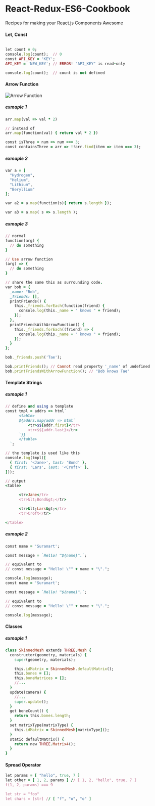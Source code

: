 # React-Redux-ES6-Cookbook
Recipes for making your React.js Components Awesome

#### Let, Const

```ruby

let count = 0;
console.log(count);  // 0
const API_KEY = 'KEY';
API_KEY = 'NEW_KEY'; // ERROR! "API_KEY" is read-only

console.log(count);  // count is not defined
```
#### Arrow Function
![Arrow Function](http://www.uxebu.com/wp-content/uploads/2015/05/arrow-function4-150px-150x134.jpg)
##### exmaple 1
```ruby
arr.map(val => val * 2)

// instead of
arr.map(function(val) { return val * 2 })

const isThree = num => num === 3;
const containsThree = arr => !!arr.find(item => item === 3);
```
##### exmaple 2
```ruby
var a = [
  "Hydrogen",
  "Helium",
  "Lithium",
  "Beryl­lium"
];

var a2 = a.map(function(s){ return s.length });

var a3 = a.map( s => s.length );
```
##### exmaple 3
```ruby
// normal
function(arg) {
  // do something
}

// Use arrow function
(arg) => {
  // do something
}

// share the same this as surrounding code.
var bob = {
  _name: "Bob",
  _friends: [],
  printFriends() {
    this._friends.forEach(function(friend) {
      console.log(this._name + " knows " + friend);
    });
  },
  printFriendsWithArrowFunction() {
    this._friends.forEach((friend) => {
      console.log(this._name + " knows " + friend);
    });
  }
};

bob._friends.push('Tae');

bob.printFriends(); // Cannot read property '_name' of undefined
bob.printFriendsWithArrowFunction(); // "Bob knows Tae"
```

#### Template Strings
##### exmaple 1
```ruby
// define and using a template
const tmpl = addrs => html`
      <table>
      ${addrs.map(addr => html`
          <tr>$${addr.first}</tr>
          <tr>$${addr.last}</tr>
      `)}
      </table>
  `;

// the template is used like this
console.log(tmpl([
  { first: '<Jane>', last: 'Bond' },
  { first: 'Lars', last: '<Croft>' },
]));

// output
<table>

      <tr>Jane</tr>
      <tr>&lt;Bond&gt;</tr>

      <tr>&lt;Lars&gt;</tr>
      <tr>Croft</tr>

</table>
```
##### exmaple 2
```ruby
const name = 'Suranart';

const message = `Hello! "${name}".`;

// equivalent to
// const message = "Hello! \"" + name + "\".";

console.log(message);
const name = 'Suranart';

const message = `Hello! "${name}".`;

// equivalent to
// const message = "Hello! \"" + name + "\".";

console.log(message);
```
#### Classes
##### exmaple 1
```ruby
class SkinnedMesh extends THREE.Mesh {
  constructor(geometry, materials) {
    super(geometry, materials);

    this.idMatrix = SkinnedMesh.defaultMatrix();
    this.bones = [];
    this.boneMatrices = [];
    //...
  }
  update(camera) {
    //...
    super.update();
  }
  get boneCount() {
    return this.bones.length;
  }
  set matrixType(matrixType) {
    this.idMatrix = SkinnedMesh[matrixType]();
  }
  static defaultMatrix() {
    return new THREE.Matrix4();
  }
}
```
#### Spread Operator
```ruby
let params = [ "hello", true, 7 ]
let other = [ 1, 2, params ] // [ 1, 2, "hello", true, 7 ]
f(1, 2, params) === 9

let str = "foo"
let chars = [str] // [ "f", "o", "o" ]
```
